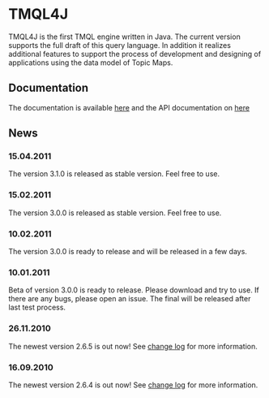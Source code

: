 # TMQL4J #

TMQL4J is the first TMQL engine written in Java. The current version supports the full draft of this query language. In addition it realizes additional features to support the process of development and designing of applications using the data model of Topic Maps.

## Documentation ##

The documentation is available [here](http://tmql4j.topicmapslab.de/) and the API documentation on [here](http://tmql4j.topicmapslab.de/javadoc)

## News ##

### 15.04.2011 ###

The version 3.1.0 is released as stable version. Feel free to use.

### 15.02.2011 ###

The version 3.0.0 is released as stable version. Feel free to use.

### 10.02.2011 ###

The version 3.0.0 is ready to release and will be released in a few days.

### 10.01.2011 ###

Beta of version 3.0.0 is ready to release. Please download and try to use. If there are any bugs, please open an issue. The final will be released after last test process.

### 26.11.2010 ###

The newest version 2.6.5 is out now! See [change log](http://code.google.com/p/tmql/wiki/ChangeLog) for more information.

### 16.09.2010 ###

The newest version 2.6.4 is out now! See [change log](http://code.google.com/p/tmql/wiki/ChangeLog) for more information.